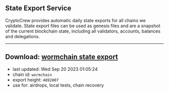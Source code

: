 ## State Export Service
CryptoCrew provides automatic daily state exports for all chains we validate. State export files can be used as genesis files and are a snapshot of the current blockchain state, including all validators, accounts, balances and delegations.

---
**Download: [wormchain state export](https://dl.ccvalidators.com/SERVICE/wormchain/wormchain_export_4892807.json)**
---

- last updated: Wed Sep 20 2023 01:05:24
- chain id: `wormchain`
- export height: `4892807`
- use for: airdrops, local tests, chain recovery

